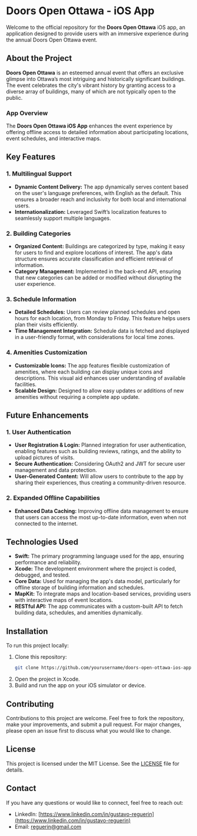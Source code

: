 # Doors Open Ottawa - iOS App

Welcome to the official repository for the **Doors Open Ottawa** iOS app, an application designed to provide users with an immersive experience during the annual Doors Open Ottawa event. 

## About the Project

**Doors Open Ottawa** is an esteemed annual event that offers an exclusive glimpse into Ottawa’s most intriguing and historically significant buildings. The event celebrates the city's vibrant history by granting access to a diverse array of buildings, many of which are not typically open to the public.

### App Overview

The **Doors Open Ottawa iOS App** enhances the event experience by offering offline access to detailed information about participating locations, event schedules, and interactive maps. 

## Key Features

### 1. Multilingual Support
- **Dynamic Content Delivery:** The app dynamically serves content based on the user's language preferences, with English as the default. This ensures a broader reach and inclusivity for both local and international users.
- **Internationalization:** Leveraged Swift’s localization features to seamlessly support multiple languages.

### 2. Building Categories
- **Organized Content:** Buildings are categorized by type, making it easy for users to find and explore locations of interest. The app's data structure ensures accurate classification and efficient retrieval of information.
- **Category Management:** Implemented in the back-end API, ensuring that new categories can be added or modified without disrupting the user experience.

### 3. Schedule Information
- **Detailed Schedules:** Users can review planned schedules and open hours for each location, from Monday to Friday. This feature helps users plan their visits efficiently.
- **Time Management Integration:** Schedule data is fetched and displayed in a user-friendly format, with considerations for local time zones.

### 4. Amenities Customization
- **Customizable Icons:** The app features flexible customization of amenities, where each building can display unique icons and descriptions. This visual aid enhances user understanding of available facilities.
- **Scalable Design:** Designed to allow easy updates or additions of new amenities without requiring a complete app update.

## Future Enhancements

### 1. User Authentication
- **User Registration & Login:** Planned integration for user authentication, enabling features such as building reviews, ratings, and the ability to upload pictures of visits.
- **Secure Authentication:** Considering OAuth2 and JWT for secure user management and data protection.
- **User-Generated Content:** Will allow users to contribute to the app by sharing their experiences, thus creating a community-driven resource.

### 2. Expanded Offline Capabilities
- **Enhanced Data Caching:** Improving offline data management to ensure that users can access the most up-to-date information, even when not connected to the internet.

## Technologies Used

- **Swift:** The primary programming language used for the app, ensuring performance and reliability.
- **Xcode:** The development environment where the project is coded, debugged, and tested.
- **Core Data:** Used for managing the app's data model, particularly for offline storage of building information and schedules.
- **MapKit:** To integrate maps and location-based services, providing users with interactive maps of event locations.
- **RESTful API:** The app communicates with a custom-built API to fetch building data, schedules, and amenities dynamically.

## Installation

To run this project locally:

1. Clone this repository:
    ```sh
    git clone https://github.com/yourusername/doors-open-ottawa-ios-app.git
    ```
2. Open the project in Xcode.
3. Build and run the app on your iOS simulator or device.

## Contributing

Contributions to this project are welcome. Feel free to fork the repository, make your improvements, and submit a pull request. For major changes, please open an issue first to discuss what you would like to change.

## License

This project is licensed under the MIT License. See the [LICENSE](LICENSE.txt) file for details.

## Contact

If you have any questions or would like to connect, feel free to reach out:

- LinkedIn: [https://www.linkedin.com/in/gustavo-reguerin](https://www.linkedin.com/in/gustavo-reguerin)
- Email: [reguerin@gmail.com](mailto:reguerin@gmail.com)
